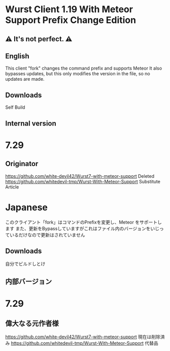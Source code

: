 # Wurst Client 1.19 With Meteor Support Prefix Change Edition

## ⚠ It's not perfect. ⚠

## English

This client "fork" changes the command prefix and supports Meteor
It also bypasses updates, but this only modifies the version in the file, so no updates are made.

## Downloads

Self Build

## Internal version
# 7.29


## Originator
https://github.com/white-devil42/Wurst7-with-meteor-support Deleted
https://github.com/whitedevil-tmp/Wurst-With-Meteor-Support Substitute Article
# Japanese

このクライアント「fork」はコマンドのPrefixを変更し、Meteor をサポートします
また、更新をBypassしていますがこれはファイル内のバージョンをいじっているだけなので更新はされていません

## Downloads

自分でビルドしとけ

## 内部バージョン
# 7.29


## 偉大なる元作者様
https://github.com/white-devil42/Wurst7-with-meteor-support 現在は削除済み
https://github.com/whitedevil-tmp/Wurst-With-Meteor-Support 代替品
